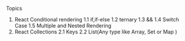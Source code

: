 Topics

1. React Conditional rendering
   1.1 if,if-else
   1.2 ternary
   1.3 &&
   1.4 Switch Case
   1.5 Multiple and Nested Rendering
2. React Collections
   2.1 Keys
   2.2 List(Any type like Array, Set or Map )
